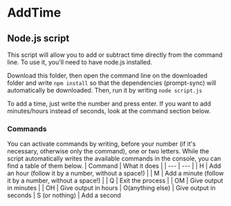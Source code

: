 # AddTime
## Node.js script
This script will allow you to add or subtract time directly from the command line. To use it, you'll need to have node.js installed.

Download this folder, then open the command line on the downloaded folder and  write ```npm install``` so that the dependencies (prompt-sync) will automatically be downloaded. Then, run it by writing ```node script.js```

To add a time, just write the number and press enter. If you want to add minutes/hours instead of seconds, look at the command section below.
### Commands
You can activate commands by writing, before your number (if it's necessary, otherwise only the command), one or two letters. While the script automatically writes the available commands in the console, you can find a table of them below.
| Command | What it does |
| --- | --- | 
| H | Add an hour (follow it by a number, without a space!) |
| M | Add a minute (follow it by a number, without a space!) |
| Q | Exit the process |
| OM | Give output in minutes |
| OH | Give output in hours
| O(anything else) | Give output in seconds
| S (or nothing) | Add a second
